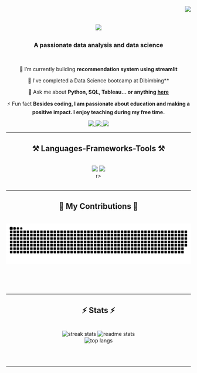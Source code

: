 <img align="right" src="https://visitor-badge.laobi.icu/badge?page_id=novitaftr.novitaftr" />

<h1 align="center">
    <img src="https://readme-typing-svg.herokuapp.com/?font=Righteous&size=35&center=true&vCenter=true&width=500&height=70&duration=4000&lines=Hi+There!+👋;+I'm+Novita+Fitriani!;" />
</h1>

<h3 align="center">A passionate data analysis and data science </h3>

<br/>

<div align="center">
 
 🔭 I’m currently building **recommendation system using streamlit**
 
 🌱 I've completed a Data Science bootcamp at Dibimbing**

💬 Ask me about **Python, SQL, Tableau... or anything [here](https://github.com/novitaftr/novitaftr/issues)**

⚡ Fun fact **Besides coding, I am passionate about education and making a positive impact. I enjoy teaching during my free time.**

 </div>
 
<div align="center"> 
  <a href="mailto:novitafitriani51@gmail.com">
    <img src="https://img.shields.io/badge/Gmail-333333?style=for-the-badge&logo=gmail&logoColor=red" />
  </a>
  <a href="https://linkedin.com/in/novitafitriani" target="_blank">
    <img src="https://img.shields.io/badge/LinkedIn-0077B5?style=for-the-badge&logo=linkedin&logoColor=white" target="_blank" />
  </a>
<a href="https://medium.com/@novitaftr" target="_blank">
    <img src="https://img.shields.io/badge/Medium-12100E?style=for-the-badge&logo=medium&logoColor=white" target="_blank" />
  </a>  
</div>

 <hr/>
 
<h2 align="center">⚒️ Languages-Frameworks-Tools ⚒️</h2>
<br/>
<div align="center">
    <img src="https://skillicons.dev/icons?i=python,postgres,figma,notion,sklearn" />
    <img src="https://skillicons.dev/icons?i=pytorch,tensorflow,github,html,css,vscode,latex" /><br>r>
</div>

<br/>
<hr/>


<div align="center">
  <h2>🐍 My Contributions 🐍</h2>
  <br>
  <img alt="snake eating my contributions" src="https://raw.githubusercontent.com/novitaftr/novitaftr/output/github-contribution-grid-snake.svg" />
  
  <br/><br/><br/>
</div>

<hr/>

<h2 align="center">⚡ Stats ⚡</h2>
<br>
<div align=center>
  <img width=390 src="https://streak-stats.demolab.com/?user=novitaftr&count_private=true&theme=react&border_radius=10" alt="streak stats"/>
  <img width=390 src="https://github-readme-stats.vercel.app/api?username=novitaftr&count_private=true&show_icons=true&theme=react&rank_icon=github&border_radius=10" alt="readme stats" />
  <br/>
  <img width=325 align="center" src="https://github-readme-stats.vercel.app/api/top-langs/?username=novitaftr&hide=HTML&langs_count=8&layout=compact&theme=react&border_radius=10&size_weight=0.5&count_weight=0.5&exclude_repo=github-readme-stats" alt="top langs" />
</div>

<br/><br/>

<hr/>
